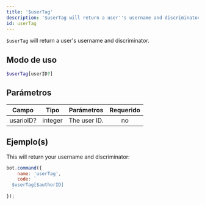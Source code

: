 ```yaml
---
title: '$userTag'
description: '$userTag will return a user''s username and discriminator.'
id: userTag
---
```


`$userTag` will return a user's username and discriminator.

## Modo de uso

```php
$userTag[userID?]
```

## Parámetros

| Campo     | Tipo    | Parámetros   | Requerido |
| --------- | ------- | ------------ |:---------:|
| usarioID? | integer | The user ID. |    no     |

## Ejemplo(s)

This will return your username and discriminator:

```javascript
bot.command({
    name: 'userTag',
    code: `
  $userTag[$authorID]
  `
});
```

